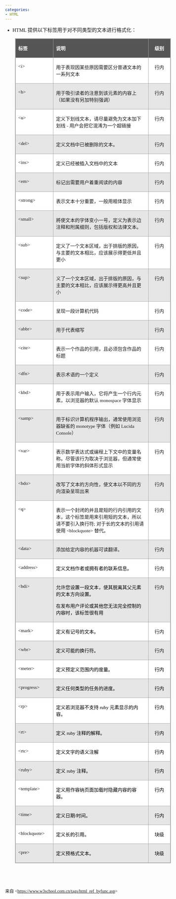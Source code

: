 ```yaml
---
categories:
- HTML
---
```


<ul style="list-style-type:disc">
    <li><span style="font-size:12.0pt"><span style="font-family:&quot;Comic Sans MS&quot;">HTML </span></span><span
            style="font-size:12.0pt"><span
                style="font-family:&quot;Microsoft YaHei UI&quot;">提供以下标签用于对不同类型的文本进行格式化：</span></span></li>
</ul>
<table cellspacing="0" summary=""
    style="border-collapse:collapse; border-color:#a3a3a3; border-style:solid; border-width:1px; margin-left:32px; "
    class=" cke_show_border">
    <tbody>
        <tr>
            <td
                style="background-color:#555555; border-bottom:1px solid #a3a3a3; border-left:1px solid #a3a3a3; border-right:1px solid #a3a3a3; border-top:1px solid #a3a3a3; vertical-align:top; width:1.2562in">
                <p><span style="font-size:11.5pt"><span style="font-family:&quot;Microsoft YaHei UI&quot;"><span
                                style="color:white"><strong>标签</strong></span></span></span></p>
            </td>
            <td
                style="background-color:#555555; border-bottom:1px solid #a3a3a3; border-left:1px solid #a3a3a3; border-right:1px solid #a3a3a3; border-top:1px solid #a3a3a3; vertical-align:top; width:4.6354in">
                <p><span style="font-size:11.5pt"><span style="font-family:&quot;Microsoft YaHei UI&quot;"><span
                                style="color:white"><strong>说明</strong></span></span></span></p>
            </td>
            <td
                style="background-color:#555555; border-bottom:1px solid #a3a3a3; border-left:1px solid #a3a3a3; border-right:1px solid #a3a3a3; border-top:1px solid #a3a3a3; vertical-align:top; width:.875in">
                <p style="text-align:center"><span style="font-size:11.5pt"><span style="font-family:SimSun"><span
                                style="color:white"><strong>级别</strong></span></span></span></p>
            </td>
        </tr>
        <tr>
            <td
                style="background-color:white; border-bottom:1px solid #a3a3a3; border-left:1px solid #a3a3a3; border-right:1px solid #a3a3a3; border-top:1px solid #a3a3a3; vertical-align:top; width:1.2562in">
                <p><span style="font-size:11.5pt"><span
                            style="font-family:&quot;Comic Sans MS&quot;">&lt;i&gt;</span></span></p>
            </td>
            <td
                style="background-color:white; border-bottom:1px solid #a3a3a3; border-left:1px solid #a3a3a3; border-right:1px solid #a3a3a3; border-top:1px solid #a3a3a3; vertical-align:top; width:4.6354in">
                <p><span style="font-size:11.5pt"><span
                            style="font-family:&quot;Microsoft YaHei UI&quot;">用于表现因某些原因需要区分普通文本的一系列文本</span></span>
                </p>
            </td>
            <td
                style="background-color:white; border-bottom:1px solid #a3a3a3; border-left:1px solid #a3a3a3; border-right:1px solid #a3a3a3; border-top:1px solid #a3a3a3; vertical-align:top; width:.875in">
                <p style="text-align:center"><span style="font-size:11.5pt"><span
                            style="font-family:&quot;Microsoft YaHei UI&quot;">行内</span></span></p>
            </td>
        </tr>
        <tr>
            <td
                style="background-color:#e7e6e6; border-bottom:1px solid #a3a3a3; border-left:1px solid #a3a3a3; border-right:1px solid #a3a3a3; border-top:1px solid #a3a3a3; vertical-align:top; width:1.2562in">
                <p><span style="font-size:11.5pt"><span
                            style="font-family:&quot;Comic Sans MS&quot;">&lt;b&gt;</span></span></p>
            </td>
            <td
                style="background-color:#e7e6e6; border-bottom:1px solid #a3a3a3; border-left:1px solid #a3a3a3; border-right:1px solid #a3a3a3; border-top:1px solid #a3a3a3; vertical-align:top; width:4.6354in">
                <p><span style="font-size:11.5pt"><span
                            style="font-family:&quot;Microsoft YaHei UI&quot;">用于吸引读者的注意到该元素的内容上（如果没有另加特别强调）</span></span>
                </p>
            </td>
            <td
                style="background-color:#e7e6e6; border-bottom:1px solid #a3a3a3; border-left:1px solid #a3a3a3; border-right:1px solid #a3a3a3; border-top:1px solid #a3a3a3; vertical-align:top; width:.875in">
                <p style="text-align:center"><span style="font-size:11.5pt"><span
                            style="font-family:&quot;Microsoft YaHei UI&quot;">行内</span></span></p>
            </td>
        </tr>
        <tr>
            <td
                style="background-color:white; border-bottom:1px solid #a3a3a3; border-left:1px solid #a3a3a3; border-right:1px solid #a3a3a3; border-top:1px solid #a3a3a3; vertical-align:top; width:1.2562in">
                <p><span style="font-size:11.5pt"><span
                            style="font-family:&quot;Comic Sans MS&quot;">&lt;u&gt;</span></span></p>
            </td>
            <td
                style="background-color:white; border-bottom:1px solid #a3a3a3; border-left:1px solid #a3a3a3; border-right:1px solid #a3a3a3; border-top:1px solid #a3a3a3; vertical-align:top; width:4.6354in">
                <p><span style="font-size:11.5pt"><span
                            style="font-family:&quot;Microsoft YaHei UI&quot;">定义下划线文本，请尽量避免为文本加下划线</span><span
                            style="font-family:&quot;Comic Sans MS&quot;"> - </span><span
                            style="font-family:&quot;Microsoft YaHei UI&quot;">用户会把它混淆为一个超链接</span></span></p>
            </td>
            <td
                style="background-color:white; border-bottom:1px solid #a3a3a3; border-left:1px solid #a3a3a3; border-right:1px solid #a3a3a3; border-top:1px solid #a3a3a3; vertical-align:top; width:.875in">
                <p style="text-align:center"><span style="font-size:11.5pt"><span
                            style="font-family:&quot;Microsoft YaHei UI&quot;">行内</span></span></p>
            </td>
        </tr>
        <tr>
            <td
                style="background-color:#e7e6e6; border-bottom:1px solid #a3a3a3; border-left:1px solid #a3a3a3; border-right:1px solid #a3a3a3; border-top:1px solid #a3a3a3; vertical-align:top; width:1.2562in">
                <p><span style="font-size:11.5pt"><span
                            style="font-family:&quot;Comic Sans MS&quot;">&lt;del&gt;</span></span></p>
            </td>
            <td
                style="background-color:#e7e6e6; border-bottom:1px solid #a3a3a3; border-left:1px solid #a3a3a3; border-right:1px solid #a3a3a3; border-top:1px solid #a3a3a3; vertical-align:top; width:4.6354in">
                <p><span style="font-size:11.5pt"><span
                            style="font-family:&quot;Microsoft YaHei UI&quot;">定义文档中已被删除的文本。</span></span></p>
            </td>
            <td
                style="background-color:#e7e6e6; border-bottom:1px solid #a3a3a3; border-left:1px solid #a3a3a3; border-right:1px solid #a3a3a3; border-top:1px solid #a3a3a3; vertical-align:top; width:.875in">
                <p style="text-align:center"><span style="font-size:11.5pt"><span
                            style="font-family:&quot;Microsoft YaHei UI&quot;">行内</span></span></p>
            </td>
        </tr>
        <tr>
            <td
                style="background-color:white; border-bottom:1px solid #a3a3a3; border-left:1px solid #a3a3a3; border-right:1px solid #a3a3a3; border-top:1px solid #a3a3a3; vertical-align:top; width:1.2562in">
                <p><span style="font-size:11.5pt"><span
                            style="font-family:&quot;Comic Sans MS&quot;">&lt;ins&gt;</span></span></p>
            </td>
            <td
                style="background-color:white; border-bottom:1px solid #a3a3a3; border-left:1px solid #a3a3a3; border-right:1px solid #a3a3a3; border-top:1px solid #a3a3a3; vertical-align:top; width:4.6354in">
                <p><span style="font-size:11.5pt"><span
                            style="font-family:&quot;Microsoft YaHei UI&quot;">定义已经被插入文档中的文本</span></span></p>
            </td>
            <td
                style="background-color:white; border-bottom:1px solid #a3a3a3; border-left:1px solid #a3a3a3; border-right:1px solid #a3a3a3; border-top:1px solid #a3a3a3; vertical-align:top; width:.875in">
                <p style="text-align:center"><span style="font-size:11.5pt"><span
                            style="font-family:&quot;Microsoft YaHei UI&quot;">行内</span></span></p>
            </td>
        </tr>
        <tr>
            <td
                style="background-color:#e7e6e6; border-bottom:1px solid #a3a3a3; border-left:1px solid #a3a3a3; border-right:1px solid #a3a3a3; border-top:1px solid #a3a3a3; vertical-align:top; width:1.2562in">
                <p><span style="font-size:11.5pt"><span
                            style="font-family:&quot;Comic Sans MS&quot;">&lt;em&gt;</span></span></p>
            </td>
            <td
                style="background-color:#e7e6e6; border-bottom:1px solid #a3a3a3; border-left:1px solid #a3a3a3; border-right:1px solid #a3a3a3; border-top:1px solid #a3a3a3; vertical-align:top; width:4.6354in">
                <p><span style="font-size:11.5pt"><span
                            style="font-family:&quot;Microsoft YaHei UI&quot;">标记出需要用户着重阅读的内容</span></span></p>
            </td>
            <td
                style="background-color:#e7e6e6; border-bottom:1px solid #a3a3a3; border-left:1px solid #a3a3a3; border-right:1px solid #a3a3a3; border-top:1px solid #a3a3a3; vertical-align:top; width:.875in">
                <p style="text-align:center"><span style="font-size:11.5pt"><span
                            style="font-family:&quot;Microsoft YaHei UI&quot;">行内</span></span></p>
            </td>
        </tr>
        <tr>
            <td
                style="background-color:white; border-bottom:1px solid #a3a3a3; border-left:1px solid #a3a3a3; border-right:1px solid #a3a3a3; border-top:1px solid #a3a3a3; vertical-align:top; width:1.2562in">
                <p><span style="font-size:11.5pt"><span
                            style="font-family:&quot;Comic Sans MS&quot;">&lt;strong&gt;</span></span></p>
            </td>
            <td
                style="background-color:white; border-bottom:1px solid #a3a3a3; border-left:1px solid #a3a3a3; border-right:1px solid #a3a3a3; border-top:1px solid #a3a3a3; vertical-align:top; width:4.6354in">
                <p><span style="font-size:11.5pt"><span
                            style="font-family:&quot;Microsoft YaHei UI&quot;">表示文本十分重要，一般用粗体显示</span></span></p>
            </td>
            <td
                style="background-color:white; border-bottom:1px solid #a3a3a3; border-left:1px solid #a3a3a3; border-right:1px solid #a3a3a3; border-top:1px solid #a3a3a3; vertical-align:top; width:.875in">
                <p style="text-align:center"><span style="font-size:11.5pt"><span
                            style="font-family:&quot;Microsoft YaHei UI&quot;">行内</span></span></p>
            </td>
        </tr>
        <tr>
            <td
                style="background-color:#e7e6e6; border-bottom:1px solid #a3a3a3; border-left:1px solid #a3a3a3; border-right:1px solid #a3a3a3; border-top:1px solid #a3a3a3; vertical-align:top; width:1.2562in">
                <p><span style="font-size:11.5pt"><span
                            style="font-family:&quot;Comic Sans MS&quot;">&lt;small&gt;</span></span></p>
            </td>
            <td
                style="background-color:#e7e6e6; border-bottom:1px solid #a3a3a3; border-left:1px solid #a3a3a3; border-right:1px solid #a3a3a3; border-top:1px solid #a3a3a3; vertical-align:top; width:4.6354in">
                <p><span style="font-size:11.5pt"><span
                            style="font-family:&quot;Microsoft YaHei UI&quot;">將使文本的字体变小一号，定义为表示边注释和附属细则，包括版权和法律文本。</span></span>
                </p>
            </td>
            <td
                style="background-color:#e7e6e6; border-bottom:1px solid #a3a3a3; border-left:1px solid #a3a3a3; border-right:1px solid #a3a3a3; border-top:1px solid #a3a3a3; vertical-align:top; width:.875in">
                <p style="text-align:center"><span style="font-size:11.5pt"><span
                            style="font-family:&quot;Microsoft YaHei UI&quot;">行内</span></span></p>
            </td>
        </tr>
        <tr>
            <td
                style="background-color:white; border-bottom:1px solid #a3a3a3; border-left:1px solid #a3a3a3; border-right:1px solid #a3a3a3; border-top:1px solid #a3a3a3; vertical-align:top; width:1.2562in">
                <p><span style="font-size:11.5pt"><span
                            style="font-family:&quot;Comic Sans MS&quot;">&lt;sub&gt;</span></span></p>
            </td>
            <td
                style="background-color:white; border-bottom:1px solid #a3a3a3; border-left:1px solid #a3a3a3; border-right:1px solid #a3a3a3; border-top:1px solid #a3a3a3; vertical-align:top; width:4.6354in">
                <p><span style="font-size:11.5pt"><span
                            style="font-family:&quot;Microsoft YaHei UI&quot;">定义了一个文本区域，出于排版的原因，与主要的文本相比，应该展示得更低并且更小</span></span>
                </p>
            </td>
            <td
                style="background-color:white; border-bottom:1px solid #a3a3a3; border-left:1px solid #a3a3a3; border-right:1px solid #a3a3a3; border-top:1px solid #a3a3a3; vertical-align:top; width:.875in">
                <p style="text-align:center"><span style="font-size:11.5pt"><span
                            style="font-family:&quot;Microsoft YaHei UI&quot;">行内</span></span></p>
            </td>
        </tr>
        <tr>
            <td
                style="background-color:#e7e6e6; border-bottom:1px solid #a3a3a3; border-left:1px solid #a3a3a3; border-right:1px solid #a3a3a3; border-top:1px solid #a3a3a3; vertical-align:top; width:1.2562in">
                <p><span style="font-size:11.5pt"><span
                            style="font-family:&quot;Comic Sans MS&quot;">&lt;sup&gt;</span></span></p>
            </td>
            <td
                style="background-color:#e7e6e6; border-bottom:1px solid #a3a3a3; border-left:1px solid #a3a3a3; border-right:1px solid #a3a3a3; border-top:1px solid #a3a3a3; vertical-align:top; width:4.6354in">
                <p><span style="font-size:11.5pt"><span
                            style="font-family:&quot;Microsoft YaHei UI&quot;">义了一个文本区域，出于排版的原因，与主要的文本相比，应该展示得更高并且更小</span></span>
                </p>
            </td>
            <td
                style="background-color:#e7e6e6; border-bottom:1px solid #a3a3a3; border-left:1px solid #a3a3a3; border-right:1px solid #a3a3a3; border-top:1px solid #a3a3a3; vertical-align:top; width:.875in">
                <p style="text-align:center"><span style="font-size:11.5pt"><span
                            style="font-family:&quot;Microsoft YaHei UI&quot;">行内</span></span></p>
            </td>
        </tr>
        <tr>
            <td
                style="background-color:white; border-bottom:1px solid #a3a3a3; border-left:1px solid #a3a3a3; border-right:1px solid #a3a3a3; border-top:1px solid #a3a3a3; vertical-align:top; width:1.2562in">
                <p><span style="font-size:11.5pt"><span
                            style="font-family:&quot;Comic Sans MS&quot;">&lt;code&gt;</span></span></p>
            </td>
            <td
                style="background-color:white; border-bottom:1px solid #a3a3a3; border-left:1px solid #a3a3a3; border-right:1px solid #a3a3a3; border-top:1px solid #a3a3a3; vertical-align:top; width:4.6354in">
                <p><span style="font-size:11.5pt"><span
                            style="font-family:&quot;Microsoft YaHei UI&quot;">呈现一段计算机代码</span></span></p>
            </td>
            <td
                style="background-color:white; border-bottom:1px solid #a3a3a3; border-left:1px solid #a3a3a3; border-right:1px solid #a3a3a3; border-top:1px solid #a3a3a3; vertical-align:top; width:.875in">
                <p style="text-align:center"><span style="font-size:11.5pt"><span
                            style="font-family:&quot;Microsoft YaHei UI&quot;">行内</span></span></p>
            </td>
        </tr>
        <tr>
            <td
                style="background-color:#e7e6e6; border-bottom:1px solid #a3a3a3; border-left:1px solid #a3a3a3; border-right:1px solid #a3a3a3; border-top:1px solid #a3a3a3; vertical-align:top; width:1.2562in">
                <p><span style="font-size:11.5pt"><span
                            style="font-family:&quot;Comic Sans MS&quot;">&lt;abbr&gt;</span></span></p>
            </td>
            <td
                style="background-color:#e7e6e6; border-bottom:1px solid #a3a3a3; border-left:1px solid #a3a3a3; border-right:1px solid #a3a3a3; border-top:1px solid #a3a3a3; vertical-align:top; width:4.6354in">
                <p><span style="font-size:11.5pt"><span
                            style="font-family:&quot;Microsoft YaHei UI&quot;">用于代表缩写</span></span></p>
            </td>
            <td
                style="background-color:#e7e6e6; border-bottom:1px solid #a3a3a3; border-left:1px solid #a3a3a3; border-right:1px solid #a3a3a3; border-top:1px solid #a3a3a3; vertical-align:top; width:.875in">
                <p style="text-align:center"><span style="font-size:11.5pt"><span
                            style="font-family:&quot;Microsoft YaHei UI&quot;">行内</span></span></p>
            </td>
        </tr>
        <tr>
            <td
                style="background-color:white; border-bottom:1px solid #a3a3a3; border-left:1px solid #a3a3a3; border-right:1px solid #a3a3a3; border-top:1px solid #a3a3a3; vertical-align:top; width:1.2562in">
                <p><span style="font-size:11.5pt"><span
                            style="font-family:&quot;Comic Sans MS&quot;">&lt;cite&gt;</span></span></p>
            </td>
            <td
                style="background-color:white; border-bottom:1px solid #a3a3a3; border-left:1px solid #a3a3a3; border-right:1px solid #a3a3a3; border-top:1px solid #a3a3a3; vertical-align:top; width:4.6354in">
                <p><span style="font-size:11.5pt"><span
                            style="font-family:&quot;Microsoft YaHei UI&quot;">表示一个作品的引用，且必须包含作品的标题</span></span>
                </p>
            </td>
            <td
                style="background-color:white; border-bottom:1px solid #a3a3a3; border-left:1px solid #a3a3a3; border-right:1px solid #a3a3a3; border-top:1px solid #a3a3a3; vertical-align:top; width:.875in">
                <p style="text-align:center"><span style="font-size:11.5pt"><span
                            style="font-family:&quot;Microsoft YaHei UI&quot;">行内</span></span></p>
            </td>
        </tr>
        <tr>
            <td
                style="background-color:#e7e6e6; border-bottom:1px solid #a3a3a3; border-left:1px solid #a3a3a3; border-right:1px solid #a3a3a3; border-top:1px solid #a3a3a3; vertical-align:top; width:1.2562in">
                <p><span style="font-size:11.5pt"><span
                            style="font-family:&quot;Comic Sans MS&quot;">&lt;dfn&gt;</span></span></p>
            </td>
            <td
                style="background-color:#e7e6e6; border-bottom:1px solid #a3a3a3; border-left:1px solid #a3a3a3; border-right:1px solid #a3a3a3; border-top:1px solid #a3a3a3; vertical-align:top; width:4.6354in">
                <p><span style="font-size:11.5pt"><span
                            style="font-family:&quot;Microsoft YaHei UI&quot;">表示术语的一个定义</span></span></p>
            </td>
            <td
                style="background-color:#e7e6e6; border-bottom:1px solid #a3a3a3; border-left:1px solid #a3a3a3; border-right:1px solid #a3a3a3; border-top:1px solid #a3a3a3; vertical-align:top; width:.875in">
                <p style="text-align:center"><span style="font-size:11.5pt"><span
                            style="font-family:&quot;Microsoft YaHei UI&quot;">行内</span></span></p>
            </td>
        </tr>
        <tr>
            <td
                style="background-color:white; border-bottom:1px solid #a3a3a3; border-left:1px solid #a3a3a3; border-right:1px solid #a3a3a3; border-top:1px solid #a3a3a3; vertical-align:top; width:1.2562in">
                <p><span style="font-size:11.5pt"><span
                            style="font-family:&quot;Comic Sans MS&quot;">&lt;kbd&gt;</span></span></p>
            </td>
            <td
                style="background-color:white; border-bottom:1px solid #a3a3a3; border-left:1px solid #a3a3a3; border-right:1px solid #a3a3a3; border-top:1px solid #a3a3a3; vertical-align:top; width:4.6354in">
                <p><span style="font-size:11.5pt"><span
                            style="font-family:&quot;Microsoft YaHei UI&quot;">用于表示用户输入，它将产生一个行内元素，以浏览器的默认</span><span
                            style="font-family:&quot;Comic Sans MS&quot;"> monospace </span><span
                            style="font-family:&quot;Microsoft YaHei UI&quot;">字体显示</span></span></p>
            </td>
            <td
                style="background-color:white; border-bottom:1px solid #a3a3a3; border-left:1px solid #a3a3a3; border-right:1px solid #a3a3a3; border-top:1px solid #a3a3a3; vertical-align:top; width:.875in">
                <p style="text-align:center"><span style="font-size:11.5pt"><span
                            style="font-family:&quot;Microsoft YaHei UI&quot;">行内</span></span></p>
            </td>
        </tr>
        <tr>
            <td
                style="background-color:#e7e6e6; border-bottom:1px solid #a3a3a3; border-left:1px solid #a3a3a3; border-right:1px solid #a3a3a3; border-top:1px solid #a3a3a3; vertical-align:top; width:1.2562in">
                <p><span style="font-size:11.5pt"><span
                            style="font-family:&quot;Comic Sans MS&quot;">&lt;samp&gt;</span></span></p>
            </td>
            <td
                style="background-color:#e7e6e6; border-bottom:1px solid #a3a3a3; border-left:1px solid #a3a3a3; border-right:1px solid #a3a3a3; border-top:1px solid #a3a3a3; vertical-align:top; width:4.6354in">
                <p><span style="font-size:11.5pt"><span
                            style="font-family:&quot;Microsoft YaHei UI&quot;">用于标识计算机程序输出，通常使用浏览器缺省的</span><span
                            style="font-family:&quot;Comic Sans MS&quot;"> monotype </span><span
                            style="font-family:&quot;Microsoft YaHei UI&quot;">字体（例如</span><span
                            style="font-family:&quot;Comic Sans MS&quot;"> Lucida Console</span><span
                            style="font-family:&quot;Microsoft YaHei UI&quot;">）</span></span></p>
            </td>
            <td
                style="background-color:#e7e6e6; border-bottom:1px solid #a3a3a3; border-left:1px solid #a3a3a3; border-right:1px solid #a3a3a3; border-top:1px solid #a3a3a3; vertical-align:top; width:.875in">
                <p style="text-align:center"><span style="font-size:11.5pt"><span
                            style="font-family:&quot;Microsoft YaHei UI&quot;">行内</span></span></p>
            </td>
        </tr>
        <tr>
            <td
                style="background-color:white; border-bottom:1px solid #a3a3a3; border-left:1px solid #a3a3a3; border-right:1px solid #a3a3a3; border-top:1px solid #a3a3a3; vertical-align:top; width:1.2562in">
                <p><span style="font-size:11.5pt"><span
                            style="font-family:&quot;Comic Sans MS&quot;">&lt;var&gt;</span></span></p>
            </td>
            <td
                style="background-color:white; border-bottom:1px solid #a3a3a3; border-left:1px solid #a3a3a3; border-right:1px solid #a3a3a3; border-top:1px solid #a3a3a3; vertical-align:top; width:4.6354in">
                <p><span style="font-size:11.5pt"><span
                            style="font-family:&quot;Microsoft YaHei UI&quot;">表示数学表达式或编程上下文中的变量名称。尽管该行为取决于浏览器，但通常使用当前字体的斜体形式显示</span></span>
                </p>
            </td>
            <td
                style="background-color:white; border-bottom:1px solid #a3a3a3; border-left:1px solid #a3a3a3; border-right:1px solid #a3a3a3; border-top:1px solid #a3a3a3; vertical-align:top; width:.875in">
                <p style="text-align:center"><span style="font-size:11.5pt"><span
                            style="font-family:&quot;Microsoft YaHei UI&quot;">行内</span></span></p>
            </td>
        </tr>
        <tr>
            <td
                style="background-color:#e7e6e6; border-bottom:1px solid #a3a3a3; border-left:1px solid #a3a3a3; border-right:1px solid #a3a3a3; border-top:1px solid #a3a3a3; vertical-align:top; width:1.2562in">
                <p><span style="font-size:11.5pt"><span
                            style="font-family:&quot;Comic Sans MS&quot;">&lt;bdo&gt;</span></span></p>
            </td>
            <td
                style="background-color:#e7e6e6; border-bottom:1px solid #a3a3a3; border-left:1px solid #a3a3a3; border-right:1px solid #a3a3a3; border-top:1px solid #a3a3a3; vertical-align:top; width:4.6354in">
                <p><span style="font-size:11.5pt"><span
                            style="font-family:&quot;Microsoft YaHei UI&quot;">改写了文本的方向性，使文本以不同的方向渲染呈现出来</span></span>
                </p>
            </td>
            <td
                style="background-color:#e7e6e6; border-bottom:1px solid #a3a3a3; border-left:1px solid #a3a3a3; border-right:1px solid #a3a3a3; border-top:1px solid #a3a3a3; vertical-align:top; width:.875in">
                <p style="text-align:center"><span style="font-size:11.5pt"><span
                            style="font-family:&quot;Microsoft YaHei UI&quot;">行内</span></span></p>
            </td>
        </tr>
        <tr>
            <td
                style="background-color:white; border-bottom:1px solid #a3a3a3; border-left:1px solid #a3a3a3; border-right:1px solid #a3a3a3; border-top:1px solid #a3a3a3; vertical-align:top; width:1.2562in">
                <p><span style="font-size:11.5pt"><span
                            style="font-family:&quot;Comic Sans MS&quot;">&lt;q&gt;</span></span></p>
            </td>
            <td
                style="background-color:white; border-bottom:1px solid #a3a3a3; border-left:1px solid #a3a3a3; border-right:1px solid #a3a3a3; border-top:1px solid #a3a3a3; vertical-align:top; width:4.6354in">
                <p><span style="font-size:11.5pt"><span
                            style="font-family:&quot;Microsoft YaHei UI&quot;">表示一个封闭的并且是短的行内引用的文本，这个标签是用来引用短的文本，所以请不要引入换行符</span><span
                            style="font-family:&quot;Comic Sans MS&quot;">; </span><span
                            style="font-family:&quot;Microsoft YaHei UI&quot;">对于长的文本的引用请使用</span><span
                            style="font-family:&quot;Comic Sans MS&quot;"> &lt;blockquote&gt; </span><span
                            style="font-family:&quot;Microsoft YaHei UI&quot;">替代。</span></span></p>
            </td>
            <td
                style="background-color:white; border-bottom:1px solid #a3a3a3; border-left:1px solid #a3a3a3; border-right:1px solid #a3a3a3; border-top:1px solid #a3a3a3; vertical-align:top; width:.875in">
                <p style="text-align:center"><span style="font-size:11.5pt"><span
                            style="font-family:&quot;Microsoft YaHei UI&quot;">行内</span></span></p>
            </td>
        </tr>
        <tr>
            <td
                style="background-color:#e7e6e6; border-bottom:1px solid #a3a3a3; border-left:1px solid #a3a3a3; border-right:1px solid #a3a3a3; border-top:1px solid #a3a3a3; vertical-align:top; width:1.2562in">
                <p><span style="font-size:11.5pt"><span
                            style="font-family:&quot;Comic Sans MS&quot;">&lt;data&gt;</span></span></p>
            </td>
            <td
                style="background-color:#e7e6e6; border-bottom:1px solid #a3a3a3; border-left:1px solid #a3a3a3; border-right:1px solid #a3a3a3; border-top:1px solid #a3a3a3; vertical-align:top; width:4.6354in">
                <p><span style="font-size:11.5pt"><span
                            style="font-family:&quot;Microsoft YaHei UI&quot;">添加给定内容的机器可读翻译。</span></span></p>
            </td>
            <td
                style="background-color:#e7e6e6; border-bottom:1px solid #a3a3a3; border-left:1px solid #a3a3a3; border-right:1px solid #a3a3a3; border-top:1px solid #a3a3a3; vertical-align:top; width:.875in">
                <p style="text-align:center"><span style="font-size:11.5pt"><span
                            style="font-family:&quot;Microsoft YaHei UI&quot;">行内</span></span></p>
            </td>
        </tr>
        <tr>
            <td
                style="background-color:white; border-bottom:1px solid #a3a3a3; border-left:1px solid #a3a3a3; border-right:1px solid #a3a3a3; border-top:1px solid #a3a3a3; vertical-align:top; width:1.2562in">
                <p><span style="font-size:11.5pt"><span
                            style="font-family:&quot;Comic Sans MS&quot;">&lt;address&gt;</span></span></p>
            </td>
            <td
                style="background-color:white; border-bottom:1px solid #a3a3a3; border-left:1px solid #a3a3a3; border-right:1px solid #a3a3a3; border-top:1px solid #a3a3a3; vertical-align:top; width:4.6354in">
                <p><span style="font-size:11.5pt"><span style="font-family:&quot;Microsoft YaHei UI&quot;"><span
                                style="color:black">定义文档作者或拥有者的联系信息。</span></span></span></p>
            </td>
            <td
                style="background-color:white; border-bottom:1px solid #a3a3a3; border-left:1px solid #a3a3a3; border-right:1px solid #a3a3a3; border-top:1px solid #a3a3a3; vertical-align:top; width:.875in">
                <p style="text-align:center"><span style="font-size:11.5pt"><span
                            style="font-family:&quot;Microsoft YaHei UI&quot;">行内</span></span></p>
            </td>
        </tr>
        <tr>
            <td
                style="background-color:#e7e6e6; border-bottom:1px solid #a3a3a3; border-left:1px solid #a3a3a3; border-right:1px solid #a3a3a3; border-top:1px solid #a3a3a3; vertical-align:top; width:1.2562in">
                <p><span style="font-size:11.5pt"><span
                            style="font-family:&quot;Comic Sans MS&quot;">&lt;bdi&gt;</span></span></p>
            </td>
            <td
                style="background-color:#e7e6e6; border-bottom:1px solid #a3a3a3; border-left:1px solid #a3a3a3; border-right:1px solid #a3a3a3; border-top:1px solid #a3a3a3; vertical-align:top; width:4.6354in">
                <p><span style="font-size:11.5pt"><span style="font-family:&quot;Microsoft YaHei UI&quot;"><span
                                style="color:black">允许您设置一段文本，使其脱离其父元素的文本方向设置。</span></span></span></p>
                <p><span style="font-size:11.5pt"><span style="font-family:&quot;Microsoft YaHei UI&quot;"><span
                                style="color:black">在发布用户评论或其他您无法完全控制的内容时，该标签很有用</span></span></span></p>
            </td>
            <td
                style="background-color:#e7e6e6; border-bottom:1px solid #a3a3a3; border-left:1px solid #a3a3a3; border-right:1px solid #a3a3a3; border-top:1px solid #a3a3a3; vertical-align:top; width:.875in">
                <p style="text-align:center"><span style="font-size:11.5pt"><span
                            style="font-family:&quot;Microsoft YaHei UI&quot;">行内</span></span></p>
            </td>
        </tr>
        <tr>
            <td
                style="background-color:white; border-bottom:1px solid #a3a3a3; border-left:1px solid #a3a3a3; border-right:1px solid #a3a3a3; border-top:1px solid #a3a3a3; vertical-align:top; width:1.2562in">
                <p><span style="font-size:11.5pt"><span
                            style="font-family:&quot;Comic Sans MS&quot;">&lt;mark&gt;</span></span></p>
            </td>
            <td
                style="background-color:white; border-bottom:1px solid #a3a3a3; border-left:1px solid #a3a3a3; border-right:1px solid #a3a3a3; border-top:1px solid #a3a3a3; vertical-align:top; width:4.6354in">
                <p><span style="font-size:11.5pt"><span style="font-family:&quot;Microsoft YaHei UI&quot;"><span
                                style="color:black">定义有记号的文本。</span></span></span></p>
            </td>
            <td
                style="background-color:white; border-bottom:1px solid #a3a3a3; border-left:1px solid #a3a3a3; border-right:1px solid #a3a3a3; border-top:1px solid #a3a3a3; vertical-align:top; width:.875in">
                <p style="text-align:center"><span style="font-size:11.5pt"><span
                            style="font-family:&quot;Microsoft YaHei UI&quot;">行内</span></span></p>
            </td>
        </tr>
        <tr>
            <td
                style="background-color:#e7e6e6; border-bottom:1px solid #a3a3a3; border-left:1px solid #a3a3a3; border-right:1px solid #a3a3a3; border-top:1px solid #a3a3a3; vertical-align:top; width:1.2562in">
                <p><span style="font-size:11.5pt"><span
                            style="font-family:&quot;Comic Sans MS&quot;">&lt;wbr&gt;</span></span></p>
            </td>
            <td
                style="background-color:#e7e6e6; border-bottom:1px solid #a3a3a3; border-left:1px solid #a3a3a3; border-right:1px solid #a3a3a3; border-top:1px solid #a3a3a3; vertical-align:top; width:4.6354in">
                <p><span style="font-size:11.5pt"><span style="font-family:&quot;Microsoft YaHei UI&quot;"><span
                                style="color:black">定义可能的换行符。</span></span></span></p>
            </td>
            <td
                style="background-color:#e7e6e6; border-bottom:1px solid #a3a3a3; border-left:1px solid #a3a3a3; border-right:1px solid #a3a3a3; border-top:1px solid #a3a3a3; vertical-align:top; width:.875in">
                <p style="text-align:center"><span style="font-size:11.5pt"><span
                            style="font-family:&quot;Microsoft YaHei UI&quot;">行内</span></span></p>
            </td>
        </tr>
        <tr>
            <td
                style="background-color:white; border-bottom:1px solid #a3a3a3; border-left:1px solid #a3a3a3; border-right:1px solid #a3a3a3; border-top:1px solid #a3a3a3; vertical-align:top; width:1.2562in">
                <p><span style="font-size:11.5pt"><span
                            style="font-family:&quot;Comic Sans MS&quot;">&lt;meter&gt;</span></span></p>
            </td>
            <td
                style="background-color:white; border-bottom:1px solid #a3a3a3; border-left:1px solid #a3a3a3; border-right:1px solid #a3a3a3; border-top:1px solid #a3a3a3; vertical-align:top; width:4.6354in">
                <p><span style="font-size:11.5pt"><span style="font-family:&quot;Microsoft YaHei UI&quot;"><span
                                style="color:black">定义预定义范围内的度量。</span></span></span></p>
            </td>
            <td
                style="background-color:white; border-bottom:1px solid #a3a3a3; border-left:1px solid #a3a3a3; border-right:1px solid #a3a3a3; border-top:1px solid #a3a3a3; vertical-align:top; width:.875in">
                <p style="text-align:center"><span style="font-size:11.5pt"><span
                            style="font-family:&quot;Microsoft YaHei UI&quot;"><span
                                style="color:black">行内</span></span></span></p>
            </td>
        </tr>
        <tr>
            <td
                style="background-color:#e7e6e6; border-bottom:1px solid #a3a3a3; border-left:1px solid #a3a3a3; border-right:1px solid #a3a3a3; border-top:1px solid #a3a3a3; vertical-align:top; width:1.2562in">
                <p><span style="font-size:11.5pt"><span
                            style="font-family:&quot;Comic Sans MS&quot;">&lt;progress&gt;</span></span></p>
            </td>
            <td
                style="background-color:#e7e6e6; border-bottom:1px solid #a3a3a3; border-left:1px solid #a3a3a3; border-right:1px solid #a3a3a3; border-top:1px solid #a3a3a3; vertical-align:top; width:4.6354in">
                <p><span style="font-size:11.5pt"><span style="font-family:&quot;Microsoft YaHei UI&quot;"><span
                                style="color:black">定义任何类型的任务的进度。</span></span></span></p>
            </td>
            <td
                style="background-color:#e7e6e6; border-bottom:1px solid #a3a3a3; border-left:1px solid #a3a3a3; border-right:1px solid #a3a3a3; border-top:1px solid #a3a3a3; vertical-align:top; width:.875in">
                <p style="text-align:center"><span style="font-size:11.5pt"><span
                            style="font-family:&quot;Microsoft YaHei UI&quot;"><span
                                style="color:black">行内</span></span></span></p>
            </td>
        </tr>
        <tr>
            <td
                style="background-color:white; border-bottom:1px solid #a3a3a3; border-left:1px solid #a3a3a3; border-right:1px solid #a3a3a3; border-top:1px solid #a3a3a3; vertical-align:top; width:1.2562in">
                <p><span style="font-size:11.5pt"><span
                            style="font-family:&quot;Comic Sans MS&quot;">&lt;rp&gt;</span></span></p>
            </td>
            <td
                style="background-color:white; border-bottom:1px solid #a3a3a3; border-left:1px solid #a3a3a3; border-right:1px solid #a3a3a3; border-top:1px solid #a3a3a3; vertical-align:top; width:4.6354in">
                <p><span style="font-size:11.5pt"><span style="color:black"><span
                                style="font-family:&quot;Microsoft YaHei UI&quot;">定义若浏览器不支持</span><span
                                style="font-family:&quot;Comic Sans MS&quot;"> ruby </span><span
                                style="font-family:&quot;Microsoft YaHei UI&quot;">元素显示的内容。</span></span></span></p>
            </td>
            <td
                style="background-color:white; border-bottom:1px solid #a3a3a3; border-left:1px solid #a3a3a3; border-right:1px solid #a3a3a3; border-top:1px solid #a3a3a3; vertical-align:top; width:.875in">
                <p style="text-align:center"><span style="font-size:11.5pt"><span
                            style="font-family:&quot;Microsoft YaHei UI&quot;"><span
                                style="color:black">行内</span></span></span></p>
            </td>
        </tr>
        <tr>
            <td
                style="background-color:#e7e6e6; border-bottom:1px solid #a3a3a3; border-left:1px solid #a3a3a3; border-right:1px solid #a3a3a3; border-top:1px solid #a3a3a3; vertical-align:top; width:1.2562in">
                <p><span style="font-size:11.5pt"><span
                            style="font-family:&quot;Comic Sans MS&quot;">&lt;rt&gt;</span></span></p>
            </td>
            <td
                style="background-color:#e7e6e6; border-bottom:1px solid #a3a3a3; border-left:1px solid #a3a3a3; border-right:1px solid #a3a3a3; border-top:1px solid #a3a3a3; vertical-align:top; width:4.6354in">
                <p><span style="font-size:11.5pt"><span style="color:black"><span
                                style="font-family:&quot;Microsoft YaHei UI&quot;">定义</span><span
                                style="font-family:&quot;Comic Sans MS&quot;"> ruby </span><span
                                style="font-family:&quot;Microsoft YaHei UI&quot;">注释的解释。</span></span></span></p>
            </td>
            <td
                style="background-color:#e7e6e6; border-bottom:1px solid #a3a3a3; border-left:1px solid #a3a3a3; border-right:1px solid #a3a3a3; border-top:1px solid #a3a3a3; vertical-align:top; width:.875in">
                <p style="text-align:center"><span style="font-size:11.5pt"><span
                            style="font-family:&quot;Microsoft YaHei UI&quot;"><span
                                style="color:black">行内</span></span></span></p>
            </td>
        </tr>
        <tr>
            <td
                style="background-color:white; border-bottom:1px solid #a3a3a3; border-left:1px solid #a3a3a3; border-right:1px solid #a3a3a3; border-top:1px solid #a3a3a3; vertical-align:top; width:1.2562in">
                <p><span style="font-size:11.5pt"><span
                            style="font-family:&quot;Comic Sans MS&quot;">&lt;rtc&gt;</span></span></p>
            </td>
            <td
                style="background-color:white; border-bottom:1px solid #a3a3a3; border-left:1px solid #a3a3a3; border-right:1px solid #a3a3a3; border-top:1px solid #a3a3a3; vertical-align:top; width:4.6354in">
                <p><span style="font-size:11.5pt"><span style="font-family:&quot;Microsoft YaHei UI&quot;"><span
                                style="color:black">定义文字的语义注解</span></span></span></p>
            </td>
            <td
                style="background-color:white; border-bottom:1px solid #a3a3a3; border-left:1px solid #a3a3a3; border-right:1px solid #a3a3a3; border-top:1px solid #a3a3a3; vertical-align:top; width:.875in">
                <p style="text-align:center"><span style="font-size:11.5pt"><span
                            style="font-family:&quot;Microsoft YaHei UI&quot;"><span
                                style="color:black">行内</span></span></span></p>
            </td>
        </tr>
        <tr>
            <td
                style="background-color:#e7e6e6; border-bottom:1px solid #a3a3a3; border-left:1px solid #a3a3a3; border-right:1px solid #a3a3a3; border-top:1px solid #a3a3a3; vertical-align:top; width:1.2562in">
                <p><span style="font-size:11.5pt"><span
                            style="font-family:&quot;Comic Sans MS&quot;">&lt;ruby&gt;</span></span></p>
            </td>
            <td
                style="background-color:#e7e6e6; border-bottom:1px solid #a3a3a3; border-left:1px solid #a3a3a3; border-right:1px solid #a3a3a3; border-top:1px solid #a3a3a3; vertical-align:top; width:4.6354in">
                <p><span style="font-size:11.5pt"><span style="color:black"><span
                                style="font-family:&quot;Microsoft YaHei UI&quot;">定义</span><span
                                style="font-family:&quot;Comic Sans MS&quot;"> ruby </span><span
                                style="font-family:&quot;Microsoft YaHei UI&quot;">注释。</span></span></span></p>
            </td>
            <td
                style="background-color:#e7e6e6; border-bottom:1px solid #a3a3a3; border-left:1px solid #a3a3a3; border-right:1px solid #a3a3a3; border-top:1px solid #a3a3a3; vertical-align:top; width:.875in">
                <p style="text-align:center"><span style="font-size:11.5pt"><span
                            style="font-family:&quot;Microsoft YaHei UI&quot;"><span
                                style="color:black">行内</span></span></span></p>
            </td>
        </tr>
        <tr>
            <td
                style="background-color:white; border-bottom:1px solid #a3a3a3; border-left:1px solid #a3a3a3; border-right:1px solid #a3a3a3; border-top:1px solid #a3a3a3; vertical-align:top; width:1.2562in">
                <p><span style="font-size:11.5pt"><span
                            style="font-family:&quot;Comic Sans MS&quot;">&lt;template&gt;</span></span></p>
            </td>
            <td
                style="background-color:white; border-bottom:1px solid #a3a3a3; border-left:1px solid #a3a3a3; border-right:1px solid #a3a3a3; border-top:1px solid #a3a3a3; vertical-align:top; width:4.6354in">
                <p><span style="font-size:11.5pt"><span style="font-family:&quot;Microsoft YaHei UI&quot;"><span
                                style="color:black">定义用作容纳页面加载时隐藏内容的容器。</span></span></span></p>
            </td>
            <td
                style="background-color:white; border-bottom:1px solid #a3a3a3; border-left:1px solid #a3a3a3; border-right:1px solid #a3a3a3; border-top:1px solid #a3a3a3; vertical-align:top; width:.875in">
                <p style="text-align:center"><span style="font-size:11.5pt"><span
                            style="font-family:&quot;Microsoft YaHei UI&quot;"><span
                                style="color:black">行内</span></span></span></p>
            </td>
        </tr>
        <tr>
            <td
                style="background-color:#e7e6e6; border-bottom:1px solid #a3a3a3; border-left:1px solid #a3a3a3; border-right:1px solid #a3a3a3; border-top:1px solid #a3a3a3; vertical-align:top; width:1.2562in">
                <p><span style="font-size:11.5pt"><span
                            style="font-family:&quot;Comic Sans MS&quot;">&lt;time&gt;</span></span></p>
            </td>
            <td
                style="background-color:#e7e6e6; border-bottom:1px solid #a3a3a3; border-left:1px solid #a3a3a3; border-right:1px solid #a3a3a3; border-top:1px solid #a3a3a3; vertical-align:top; width:4.6354in">
                <p><span style="font-size:11.5pt"><span style="color:black"><span
                                style="font-family:&quot;Microsoft YaHei UI&quot;">定义日期</span><span
                                style="font-family:&quot;Comic Sans MS&quot;">/</span><span
                                style="font-family:&quot;Microsoft YaHei UI&quot;">时间。</span></span></span></p>
            </td>
            <td
                style="background-color:#e7e6e6; border-bottom:1px solid #a3a3a3; border-left:1px solid #a3a3a3; border-right:1px solid #a3a3a3; border-top:1px solid #a3a3a3; vertical-align:top; width:.875in">
                <p style="text-align:center"><span style="font-size:11.5pt"><span
                            style="font-family:&quot;Microsoft YaHei UI&quot;"><span
                                style="color:black">行内</span></span></span></p>
            </td>
        </tr>
        <tr>
            <td
                style="background-color:white; border-bottom:1px solid #a3a3a3; border-left:1px solid #a3a3a3; border-right:1px solid #a3a3a3; border-top:1px solid #a3a3a3; vertical-align:top; width:1.2562in">
                <p><span style="font-size:11.5pt"><span
                            style="font-family:&quot;Comic Sans MS&quot;">&lt;blockquote&gt;</span></span></p>
            </td>
            <td
                style="background-color:white; border-bottom:1px solid #a3a3a3; border-left:1px solid #a3a3a3; border-right:1px solid #a3a3a3; border-top:1px solid #a3a3a3; vertical-align:top; width:4.6354in">
                <p><span style="font-size:11.5pt"><span style="font-family:&quot;Microsoft YaHei UI&quot;"><span
                                style="color:black">定义长的引用。</span></span></span></p>
            </td>
            <td
                style="background-color:white; border-bottom:1px solid #a3a3a3; border-left:1px solid #a3a3a3; border-right:1px solid #a3a3a3; border-top:1px solid #a3a3a3; vertical-align:top; width:.875in">
                <p style="text-align:center"><span style="font-size:11.5pt"><span
                            style="font-family:&quot;Microsoft YaHei UI&quot;"><span
                                style="color:black">块级</span></span></span></p>
            </td>
        </tr>
        <tr>
            <td
                style="background-color:#e7e6e6; border-bottom:1px solid #a3a3a3; border-left:1px solid #a3a3a3; border-right:1px solid #a3a3a3; border-top:1px solid #a3a3a3; vertical-align:top; width:1.2562in">
                <p><span style="font-size:11.5pt"><span
                            style="font-family:&quot;Comic Sans MS&quot;">&lt;pre&gt;</span></span></p>
            </td>
            <td
                style="background-color:#e7e6e6; border-bottom:1px solid #a3a3a3; border-left:1px solid #a3a3a3; border-right:1px solid #a3a3a3; border-top:1px solid #a3a3a3; vertical-align:top; width:4.6354in">
                <p><span style="font-size:11.5pt"><span style="font-family:&quot;Microsoft YaHei UI&quot;"><span
                                style="color:black">定义预格式文本。</span></span></span></p>
            </td>
            <td
                style="background-color:#e7e6e6; border-bottom:1px solid #a3a3a3; border-left:1px solid #a3a3a3; border-right:1px solid #a3a3a3; border-top:1px solid #a3a3a3; vertical-align:top; width:.875in">
                <p style="text-align:center"><span style="font-size:11.5pt"><span
                            style="font-family:&quot;Microsoft YaHei UI&quot;"><span
                                style="color:black">块级</span></span></span></p>
            </td>
        </tr>
    </tbody>
</table>
<p><span style="font-size:12.0pt"><span style="font-family:&quot;Microsoft YaHei&quot;">&nbsp;</span></span></p>
<p><br></p>
<p><span style="font-family:&quot;Microsoft YaHei UI&quot;">来自</span><span
        style="font-family:&quot;Comic Sans MS&quot;"> &lt;</span><a
        data-cke-saved-href="https://www.w3school.com.cn/tags/html_ref_byfunc.asp"
        href="https://www.w3school.com.cn/tags/html_ref_byfunc.asp"><span
            style="font-family:&quot;Comic Sans MS&quot;">https://www.w3school.com.cn/tags/html_ref_byfunc.asp</span></a><span
        style="font-family:&quot;Comic Sans MS&quot;">&gt; </span></p>
